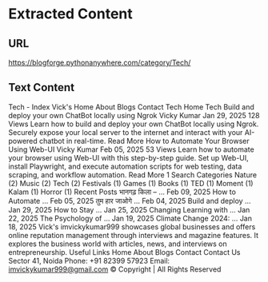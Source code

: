 # Extracted Content

## URL

https://blogforge.pythonanywhere.com/category/Tech/

## Text Content

Tech - Index
Vick's
Home
About
Blogs
Contact
Tech
Home
Tech
Build and deploy your own ChatBot locally using Ngrok
Vicky Kumar
Jan 29, 2025
128 Views
Learn how to build and deploy your own ChatBot locally using Ngrok. Securely expose your local server to the internet and interact with your AI-powered chatbot in real-time.
Read More
How to Automate Your Browser Using Web-UI
Vicky Kumar
Feb 05, 2025
53 Views
Learn how to automate your browser using Web-UI with this step-by-step guide. Set up Web-UI, install Playwright, and execute automation scripts for web testing, data scraping, and workflow automation.
Read More
1
Search
Categories
Nature
(2)
Music
(2)
Tech
(2)
Festivals
(1)
Games
(1)
Books
(1)
TED
(1)
Moment
(1)
Kalam
(1)
Horror
(1)
Recent Posts
भानगढ़ किला – …
Feb 09, 2025
How to Automate …
Feb 05, 2025
तुम हार जाओगे …
Feb 04, 2025
Build and deploy …
Jan 29, 2025
How to Stay …
Jan 25, 2025
Changing Learning with …
Jan 22, 2025
The Psychology of …
Jan 19, 2025
Climate Change 2024: …
Jan 18, 2025
Vick's
imvickykumar999 showcases global businesses and offers online reputation management through interviews and magazine features. It explores the business world with articles, news, and interviews on entrepreneurship.
Useful Links
Home
About
Blogs
Contact
Contact Us
Sector 41, Noida
Phone:
+91 82399 57923
Email:
imvickykumar999@gmail.com
© Copyright
| All Rights Reserved
